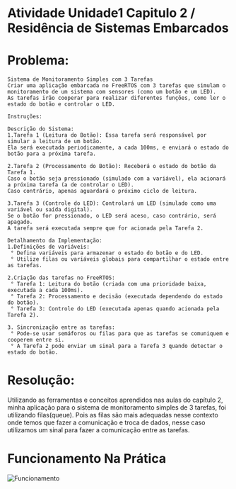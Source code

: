 # Atividade Unidade1 Capitulo 2 / Residência de Sistemas Embarcados

# Problema:

```
Sistema de Monitoramento Simples com 3 Tarefas
Criar uma aplicação embarcada no FreeRTOS com 3 tarefas que simulam o monitoramento de um sistema com sensores (como um botão e um LED). 
As tarefas irão cooperar para realizar diferentes funções, como ler o estado do botão e controlar o LED.

Instruções:

Descrição do Sistema:
1.Tarefa 1 (Leitura do Botão): Essa tarefa será responsável por simular a leitura de um botão. 
Ela será executada periodicamente, a cada 100ms, e enviará o estado do botão para a próxima tarefa.

2.Tarefa 2 (Processamento do Botão): Receberá o estado do botão da Tarefa 1. 
Caso o botão seja pressionado (simulado com a variável), ela acionará a próxima tarefa (a de controlar o LED). 
Caso contrário, apenas aguardará o próximo ciclo de leitura.

3.Tarefa 3 (Controle do LED): Controlará um LED (simulado como uma variável ou saída digital). 
Se o botão for pressionado, o LED será aceso, caso contrário, será apagado. 
A tarefa será executada sempre que for acionada pela Tarefa 2.

Detalhamento da Implementação:
1.Definições de variáveis:
 ° Defina variáveis para armazenar o estado do botão e do LED.
 ° Utilize filas ou variáveis globais para compartilhar o estado entre as tarefas.

2.Criação das tarefas no FreeRTOS:
 ° Tarefa 1: Leitura do botão (criada com uma prioridade baixa, executada a cada 100ms).
 ° Tarefa 2: Processamento e decisão (executada dependendo do estado do botão).
 ° Tarefa 3: Controle do LED (executada apenas quando acionada pela Tarefa 2).

3. Sincronização entre as tarefas:
 ° Pode-se usar semáforos ou filas para que as tarefas se comuniquem e cooperem entre si.
 ° A Tarefa 2 pode enviar um sinal para a Tarefa 3 quando detectar o estado do botão.
```

# Resolução:

Utilizando as ferramentas e conceitos aprendidos nas aulas do capítulo 2, minha aplicação para o sistema de monitoramento simples de 3 tarefas, foi utilizando filas(queue). Pois as filas são mais adequadas nesse contexto onde temos que fazer a comunicação e troca de dados, nesse caso utilizamos um sinal para fazer a comunicação entre as tarefas.


# Funcionamento Na Prática

![Funcionamento](https://media2.giphy.com/media/v1.Y2lkPTc5MGI3NjExb3BxcGZxNWpwNXZ1dnYxMjNxOXV1MzN3aGIzOTllaWY3b25hMDlrZiZlcD12MV9pbnRlcm5hbF9naWZfYnlfaWQmY3Q9Zw/PP8u3DuxwenCXIlaUg/giphy.gif)
